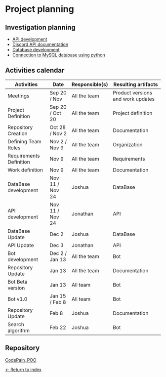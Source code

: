 # Project planning

## Investigation planning

- [API development](https://www.php.net/)
- [Discord API documentation](https://discordpy.readthedocs.io/en/latest/index.html#)
- [Database development](https://www.w3schools.com/sql/default.asp)
- [Connection to MySQL database using python](https://www.w3schools.com/python/python_mysql_getstarted.asp)

## Activities calendar

| Activities              | Date            | Responsible(s) | Resulting artifacts               |
| ----------------------- | --------------- | -------------- | --------------------------------- |
| Meetings                | Sep 20 / Nov    | All the team   | Product versions and work updates |
| Project Definition      | Sep 20 / Oct 20 | All the team   | Project definition                |
| Repository Creation     | Oct 28 / Nov 2  | All the team   | Documentation                     |
| Defining Team Roles     | Nov 2 / Nov 9   | All the team   | Organization                      |
| Requirements Definition | Nov 9           | All the team   | Requirements                      |
| Work definition         | Nov 9           | All the team   | Documentation                     |
| DataBase development    | Nov 11 / Nov 24 | Joshua         | DataBase                          |
| API development         | Nov 11 / Nov 24 | Jonathan       | API                               |
| DataBase Update         | Dec 2           | Joshua         | DataBase                          |
| API Update              | Dec 3           | Jonathan       | API                               |
| Bot development         | Dec 2 / Jan 13  | All the team   | Bot                               |
| Repository Update       | Jan 13          | All the team   | Documentation                     |
| Bot Beta version        | Jan 13          | All team       | Bot                               |
| Bot v1.0                | Jan 15 / Feb 8  | All team       | Bot                               |
| Repository Update       | Feb 8           | Joshua         | Documentation                     |
| Search algorithm        | Feb 22          | Joshua         | Bot                               |

## Repository

[CodePain_POO](../README.md)

[<- Return to index](../README.md)
